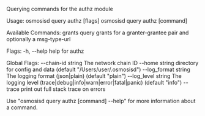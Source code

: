 Querying commands for the authz module

Usage:
  osmosisd query authz [flags]
  osmosisd query authz [command]

Available Commands:
  grants      query grants for a granter-grantee pair and optionally a msg-type-url

Flags:
  -h, --help   help for authz

Global Flags:
      --chain-id string     The network chain ID
      --home string         directory for config and data (default "/Users/user/.osmosisd")
      --log_format string   The logging format (json|plain) (default "plain")
      --log_level string    The logging level (trace|debug|info|warn|error|fatal|panic) (default "info")
      --trace               print out full stack trace on errors

Use "osmosisd query authz [command] --help" for more information about a command.

